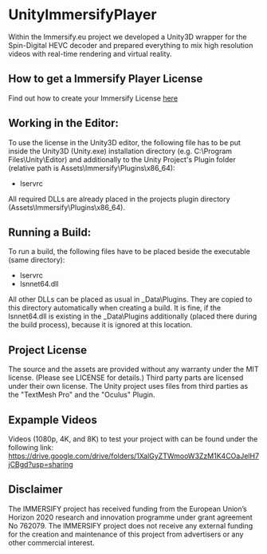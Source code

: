 # UnityImmersifyPlayer
Within the Immersify.eu project we developed a Unity3D wrapper for the Spin-Digital HEVC decoder and prepared everything to mix high resolution videos with real-time rendering and virtual reality.

## How to get a Immersify Player License
Find out how to create your Immersify License [here](SpinDigitalLicense.md)

## Working in the Editor:
To use the license in the Unity3D editor, the following file has to be put inside the Unity3D (Unity.exe) installation directory (e.g. C:\Program Files\Unity\Editor) and additionally to the Unity Project's Plugin folder (relative path is Assets\Immersify\Plugins\x86_64):
-	lservrc

All required DLLs are already placed in the projects plugin directory (Assets\Immersify\Plugins\x86_64).


## Running a Build:
To run a build, the following files have to be placed beside the executable (same directory):
-	lservrc
-	lsnnet64.dll

All other DLLs can be placed as usual in <ProjectName>_Data\Plugins. They are copied to this directory automatically when creating a build. It is fine, if the lsnnet64.dll is existing in the _Data\Plugins additionally (placed there during the build process), because it is ignored at this location.

## Project License
The source and the assets are provided without any warranty under the MIT license. (Please see LICENSE for details.) Third party parts are licensed under their own license.
The Unity project uses files from third parties as the "TextMesh Pro" and the "Oculus" Plugin.

## Expample Videos
Videos (1080p, 4K, and 8K) to test your project with can be found under the following link: https://drive.google.com/drive/folders/1XalGyZTWmooW3ZzM1K4COaJelH7jCBgd?usp=sharing
  
## Disclaimer
The IMMERSIFY project has received funding from the European Union’s Horizon 2020 research and innovation programme under grant agreement No 762079. The IMMERSIFY project does not receive any external funding for the creation and maintenance of this project from advertisers or any other commercial interest.
